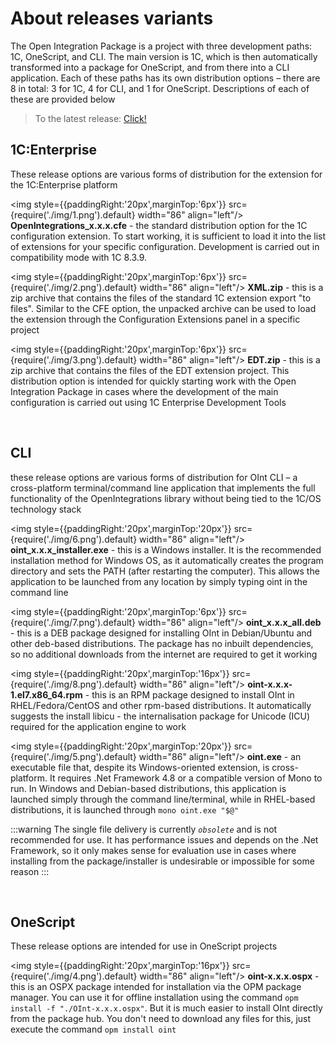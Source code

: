 ﻿---
sidebar_position: 1
---

# About releases variants

The Open Integration Package is a project with three development paths: 1C, OneScript, and CLI. The main version is 1C, which is then automatically transformed into a package for OneScript, and from there into a CLI application. Each of these paths has its own distribution options – there are 8 in total: 3 for 1C, 4 for CLI, and 1 for OneScript. Descriptions of each of these are provided below

>To the latest release: [Click!](https://github.com/Bayselonarrend/OpenIntegrations/releases/latest)

## 1С:Enterprise
These release options are various forms of distribution for the extension for the 1C:Enterprise platform

<img style={{paddingRight:'20px',marginTop:'6px'}} src={require('./img/1.png').default} width="86" align="left"/>
**OpenIntegrations_x.x.x.cfe** - the standard distribution option for the 1C configuration extension. To start working, it is sufficient to load it into the list of extensions for your specific configuration. Development is carried out in compatibility mode with 1C 8.3.9.

<img style={{paddingRight:'20px',marginTop:'6px'}} src={require('./img/2.png').default} width="86" align="left"/>
**XML.zip** - this is a zip archive that contains the files of the standard 1C extension export "to files". Similar to the CFE option, the unpacked archive can be used to load the extension through the Configuration Extensions panel in a specific project

<img style={{paddingRight:'20px',marginTop:'6px'}} src={require('./img/3.png').default} width="86" align="left"/>
**EDT.zip** - this is a zip archive that contains the files of the EDT extension project. This distribution option is intended for quickly starting work with the Open Integration Package in cases where the development of the main configuration is carried out using 1C Enterprise Development Tools

<br/>

## CLI
these release options are various forms of distribution for OInt CLI – a cross-platform terminal/command line application that implements the full functionality of the OpenIntegrations library without being tied to the 1C/OS technology stack

<img style={{paddingRight:'20px',marginTop:'20px'}} src={require('./img/6.png').default} width="86" align="left"/>
**oint_x.x.x_installer.exe** - this is a Windows installer. It is the recommended installation method for Windows OS, as it automatically creates the program directory and sets the PATH (after restarting the computer). This allows the application to be launched from any location by simply typing oint in the command line

<img style={{paddingRight:'20px',marginTop:'6px'}} src={require('./img/7.png').default} width="86" align="left"/>
**oint_x.x.x_all.deb** - this is a DEB package designed for installing OInt in Debian/Ubuntu and other deb-based distributions. The package has no inbuilt dependencies, so no additional downloads from the internet are required to get it working

<img style={{paddingRight:'20px',marginTop:'16px'}} src={require('./img/8.png').default} width="86" align="left"/>
**oint-x.x.x-1.el7.x86_64.rpm** - this is an RPM package designed to install OInt in RHEL/Fedora/CentOS and other rpm-based distributions. It automatically suggests the install libicu - the internalisation package for Unicode (ICU) required for the application engine to work

<img style={{paddingRight:'20px',marginTop:'20px'}} src={require('./img/5.png').default} width="86" align="left"/>
**oint.exe** - an executable file that, despite its Windows-oriented extension, is cross-platform. It requires .Net Framework 4.8 or a compatible version of Mono to run. In Windows and Debian-based distributions, this application is launched simply through the command line/terminal, while in RHEL-based distributions, it is launched through ```mono oint.exe "$@"```

:::warning
The single file delivery is currently *`obsolete`* and is not recommended for use. It has performance issues and depends on the .Net Framework, so it only makes sense for evaluation use in cases where installing from the package/installer is undesirable or impossible for some reason
:::

<br/>


## OneScript
These release options are intended for use in OneScript projects

<img style={{paddingRight:'20px',marginTop:'16px'}} src={require('./img/4.png').default} width="86" align="left"/>
**oint-x.x.x.ospx** - this is an OSPX package intended for installation via the OPM package manager. You can use it for offline installation using the command
``` opm install -f "./OInt-x.x.x.ospx" ```.
But it is much easier to install OInt directly from the package hub. You don't need to download any files for this, just execute the command ``` opm install oint ```



<br/>
